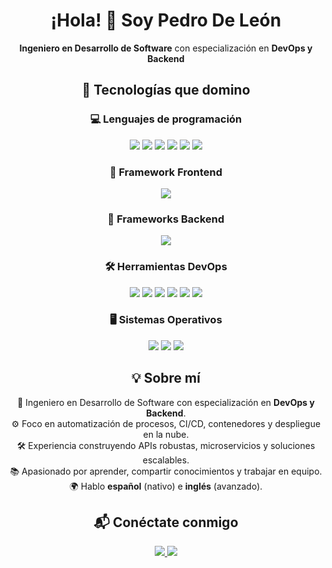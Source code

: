 <!-- Encabezado -->
<h1 align="center">¡Hola! 👋 Soy Pedro De León</h1>
<p align="center"><strong>Ingeniero en Desarrollo de Software</strong> con especialización en <strong>DevOps y Backend</strong></p>

<!-- Tecnologías -->
<h2 align="center">🚀 Tecnologías que domino</h2>

<!-- Lenguajes base -->
<h3 align="center">💻 Lenguajes de programación</h3>
<p align="center">
  <img src="https://img.shields.io/badge/Java-ED8B00?style=for-the-badge&logo=java&logoColor=white"/>
  <img src="https://img.shields.io/badge/C%23-239120?style=for-the-badge&logo=c-sharp&logoColor=white"/>
  <img src="https://img.shields.io/badge/Python-3776AB?style=for-the-badge&logo=python&logoColor=white"/>
  <img src="https://img.shields.io/badge/JavaScript-F7DF1E?style=for-the-badge&logo=javascript&logoColor=black"/>
  <img src="https://img.shields.io/badge/TypeScript-3178C6?style=for-the-badge&logo=typescript&logoColor=white"/>
  <img src="https://img.shields.io/badge/Bash-4EAA25?style=for-the-badge&logo=gnu-bash&logoColor=white"/>
</p>

<!-- Framework Frontend -->
<h3 align="center">🎨 Framework Frontend</h3>
<p align="center">
  <img src="https://img.shields.io/badge/Angular-DD0031?style=for-the-badge&logo=angular&logoColor=white"/>
</p>

<!-- Frameworks Backend -->
<h3 align="center">🧩 Frameworks Backend</h3>
<p align="center">
  <img src="https://img.shields.io/badge/.NET-512BD4?style=for-the-badge&logo=dotnet&logoColor=white"/>
</p>

<!-- DevOps Tools -->
<h3 align="center">🛠️ Herramientas DevOps</h3>
<p align="center">
  <img src="https://img.shields.io/badge/AWS-232F3E?style=for-the-badge&logo=amazon-aws&logoColor=white"/>
  <img src="https://img.shields.io/badge/Azure-0078D4?style=for-the-badge&logo=microsoftazure&logoColor=white"/>
  <img src="https://img.shields.io/badge/Docker-2496ED?style=for-the-badge&logo=docker&logoColor=white"/>
  <img src="https://img.shields.io/badge/Kubernetes-326CE5?style=for-the-badge&logo=kubernetes&logoColor=white"/>
  <img src="https://img.shields.io/badge/Git-F05032?style=for-the-badge&logo=git&logoColor=white"/>
  <img src="https://img.shields.io/badge/GitHub-181717?style=for-the-badge&logo=github&logoColor=white"/>
</p>

<!-- Sistemas Operativos -->
<h3 align="center">🖥️ Sistemas Operativos</h3>
<p align="center">
  <img src="https://img.shields.io/badge/Windows-0078D6?style=for-the-badge&logo=windows&logoColor=white"/>
  <img src="https://img.shields.io/badge/Linux-FCC624?style=for-the-badge&logo=linux&logoColor=black"/>
  <img src="https://img.shields.io/badge/macOS-000000?style=for-the-badge&logo=apple&logoColor=white"/>
</p>

<!-- Sobre mí -->
<h2 align="center">💡 Sobre mí</h2>
<p align="center">
  🔧 Ingeniero en Desarrollo de Software con especialización en <strong>DevOps y Backend</strong>.<br>
  ⚙️ Foco en automatización de procesos, CI/CD, contenedores y despliegue en la nube.<br>
  🛠️ Experiencia construyendo APIs robustas, microservicios y soluciones escalables.<br>
  📚 Apasionado por aprender, compartir conocimientos y trabajar en equipo.<br>
  🌍 Hablo <strong>español</strong> (nativo) e <strong>inglés</strong> (avanzado).
</p>

<!-- Contacto -->
<h2 align="center">📬 Conéctate conmigo</h2>
<p align="center">
  <a href="https://github.com/pedrodeleondev" target="_blank">
    <img src="https://img.shields.io/badge/GitHub-pedrodeleondev-181717?style=for-the-badge&logo=github&logoColor=white"/>
  </a>
  <a href="https://www.linkedin.com/in/pedro-de-león-120356272/" target="_blank">
    <img src="https://img.shields.io/badge/LinkedIn-Pedro%20De%20León-0A66C2?style=for-the-badge&logo=linkedin&logoColor=white"/>
  </a>
</p>